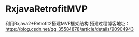 # RxjavaRetrofitMVP
利用Rxjava2+Retrofit2搭建MVP框架结构
搭建过程博客地址：https://blog.csdn.net/qq_35584878/article/details/90904943
